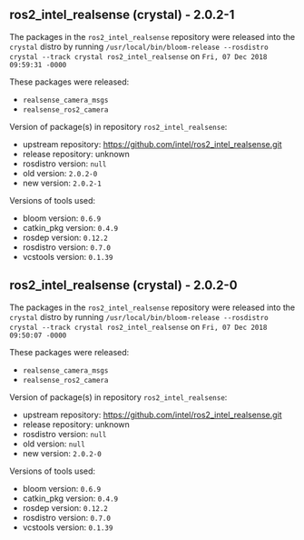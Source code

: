 ## ros2_intel_realsense (crystal) - 2.0.2-1

The packages in the `ros2_intel_realsense` repository were released into the `crystal` distro by running `/usr/local/bin/bloom-release --rosdistro crystal --track crystal ros2_intel_realsense` on `Fri, 07 Dec 2018 09:59:31 -0000`

These packages were released:
- `realsense_camera_msgs`
- `realsense_ros2_camera`

Version of package(s) in repository `ros2_intel_realsense`:

- upstream repository: https://github.com/intel/ros2_intel_realsense.git
- release repository: unknown
- rosdistro version: `null`
- old version: `2.0.2-0`
- new version: `2.0.2-1`

Versions of tools used:

- bloom version: `0.6.9`
- catkin_pkg version: `0.4.9`
- rosdep version: `0.12.2`
- rosdistro version: `0.7.0`
- vcstools version: `0.1.39`


## ros2_intel_realsense (crystal) - 2.0.2-0

The packages in the `ros2_intel_realsense` repository were released into the `crystal` distro by running `/usr/local/bin/bloom-release --rosdistro crystal --track crystal ros2_intel_realsense` on `Fri, 07 Dec 2018 09:50:07 -0000`

These packages were released:
- `realsense_camera_msgs`
- `realsense_ros2_camera`

Version of package(s) in repository `ros2_intel_realsense`:

- upstream repository: https://github.com/intel/ros2_intel_realsense.git
- release repository: unknown
- rosdistro version: `null`
- old version: `null`
- new version: `2.0.2-0`

Versions of tools used:

- bloom version: `0.6.9`
- catkin_pkg version: `0.4.9`
- rosdep version: `0.12.2`
- rosdistro version: `0.7.0`
- vcstools version: `0.1.39`


